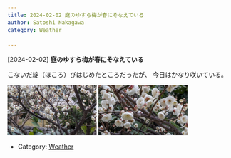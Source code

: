 ```yaml
---
title: 2024-02-02 庭のゆすら梅が春にそなえている
author: Satoshi Nakagawa
category: Weather

---
```


[2024-02-02] **庭のゆすら梅が春にそなえている** 

 こないだ綻（ほころ）びはじめたところだったが、
今日はかなり咲いている。

<img src="pict/2024-02-02-ume-1.jpg" alt="" width="200"/>
<img src="pict/2024-02-02-ume-2.jpg" alt="" width="200"/>

- Category: [Weather](https://merapano.github.io/categories.html#Weather)


